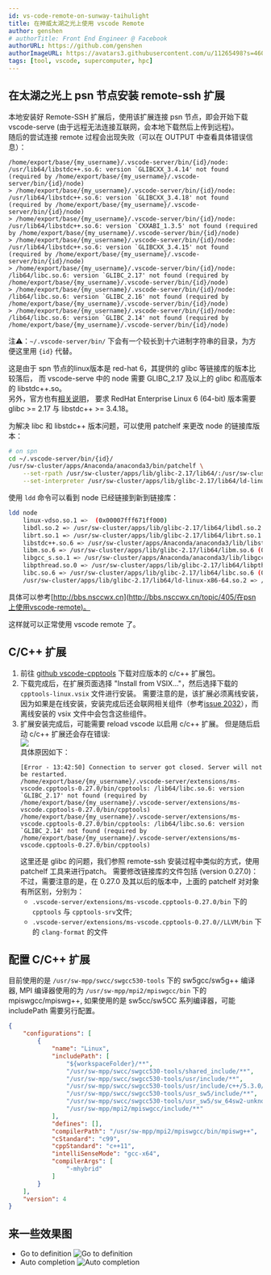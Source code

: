 ```yaml
---
id: vs-code-remote-on-sunway-taihulight
title: 在神威太湖之光上使用 vscode Remote
author: genshen
# authorTitle: Front End Engineer @ Facebook
authorURL: https://github.com/genshen
authorImageURL: https://avatars3.githubusercontent.com/u/11265498?s=460&v=4
tags: [tool, vscode, supercomputer, hpc]
---
```


## 在太湖之光上 psn 节点安装 remote-ssh 扩展
本地安装好 Remote-SSH 扩展后，使用该扩展连接 psn 节点，即会开始下载 vscode-serve (由于远程无法连接互联网，会本地下载然后上传到远程)。  
随后的尝试连接 remote 过程会出现失败（可以在 OUTPUT 中查看具体错误信息）：
```log
/home/export/base/{my_username}/.vscode-server/bin/{id}/node: /usr/lib64/libstdc++.so.6: version `GLIBCXX_3.4.14' not found (required by /home/export/base/{my_username}/.vscode-server/bin/{id}/node)
> /home/export/base/{my_username}/.vscode-server/bin/{id}/node: /usr/lib64/libstdc++.so.6: version `GLIBCXX_3.4.18' not found (required by /home/export/base/{my_username}/.vscode-server/bin/{id}/node)
> /home/export/base/{my_username}/.vscode-server/bin/{id}/node: /usr/lib64/libstdc++.so.6: version `CXXABI_1.3.5' not found (required by /home/export/base/{my_username}/.vscode-server/bin/{id}/node)
> /home/export/base/{my_username}/.vscode-server/bin/{id}/node: /usr/lib64/libstdc++.so.6: version `GLIBCXX_3.4.15' not found (required by /home/export/base/{my_username}/.vscode-server/bin/{id}/node)
> /home/export/base/{my_username}/.vscode-server/bin/{id}/node: /lib64/libc.so.6: version `GLIBC_2.17' not found (required by /home/export/base/{my_username}/.vscode-server/bin/{id}/node)
> /home/export/base/{my_username}/.vscode-server/bin/{id}/node: /lib64/libc.so.6: version `GLIBC_2.16' not found (required by /home/export/base/{my_username}/.vscode-server/bin/{id}/node)
> /home/export/base/{my_username}/.vscode-server/bin/{id}/node: /lib64/libc.so.6: version `GLIBC_2.14' not found (required by /home/export/base/{my_username}/.vscode-server/bin/{id}/node)
```
注⚠️：`~/.vscode-server/bin/` 下会有一个较长到十六进制字符串的目录，为方便这里用 `{id}` 代替。

这是由于 spn 节点的linux版本是 red-hat 6，其提供的 glibc 等链接库的版本比较落后，
而 vscode-serve 中的 node 需要 GLIBC_2.17 及以上的 glibc 和高版本的 libstdc++.so。  
另外，官方也有[相关说明](https://code.visualstudio.com/docs/remote/linux#_tips-by-linux-distribution)，
要求 RedHat Enterprise Linux 6 (64-bit) 版本需要 glibc >= 2.17 与 libstdc++ >= 3.4.18。

<!--truncate-->

为解决 libc 和 libstdc++ 版本问题，可以使用 patchelf 来更改 node 的链接库版本：
```bash
# on spn
cd ~/.vscode-server/bin/{id}/
/usr/sw-cluster/apps/Anaconda/anaconda3/bin/patchelf \
    --set-rpath /usr/sw-cluster/apps/lib/glibc-2.17/lib64/:/usr/sw-cluster/apps/Anaconda/anaconda3/lib/ \
    --set-interpreter /usr/sw-cluster/apps/lib/glibc-2.17/lib64/ld-linux-x86-64.so.2 ./node
```
使用 `ldd` 命令可以看到 node 已经链接到新到链接库：
```bash
ldd node
	linux-vdso.so.1 =>  (0x00007fff671ff000)
	libdl.so.2 => /usr/sw-cluster/apps/lib/glibc-2.17/lib64/libdl.so.2 (0x00002baa9ea6e000)
	librt.so.1 => /usr/sw-cluster/apps/lib/glibc-2.17/lib64/librt.so.1 (0x00002baa9ec72000)
	libstdc++.so.6 => /usr/sw-cluster/apps/Anaconda/anaconda3/lib/libstdc++.so.6 (0x00002baa9ee7a000)
	libm.so.6 => /usr/sw-cluster/apps/lib/glibc-2.17/lib64/libm.so.6 (0x00002baa9f1b5000)
	libgcc_s.so.1 => /usr/sw-cluster/apps/Anaconda/anaconda3/lib/libgcc_s.so.1 (0x00002baa9f4b3000)
	libpthread.so.0 => /usr/sw-cluster/apps/lib/glibc-2.17/lib64/libpthread.so.0 (0x00002baa9f6c5000)
	libc.so.6 => /usr/sw-cluster/apps/lib/glibc-2.17/lib64/libc.so.6 (0x00002baa9f8e3000)
	/usr/sw-cluster/apps/lib/glibc-2.17/lib64/ld-linux-x86-64.so.2 => /lib64/ld-linux-x86-64.so.2 (0x000000358ba00000)
```

具体可以参考[http://bbs.nsccwx.cn](http://bbs.nsccwx.cn/topic/405/在psn上使用vscode-remote)。

这样就可以正常使用 vscode remote 了。

## C/C++ 扩展
1. 前往 [github vscode-cpptools](https://github.com/microsoft/vscode-cpptools/releases) 下载对应版本的 c/c++ 扩展包。
2. 下载完成后，在扩展页面选择 "Install from VSIX..."，然后选择下载的 `cpptools-linux.vsix` 文件进行安装。
   需要注意的是，该扩展必须离线安装，因为如果是在线安装，安装完成后还会联网相关组件（参考[issue 2032](https://github.com/microsoft/vscode-cpptools/issues/2032#issuecomment-391215249)），而离线安装的 vsix 文件中会包含这些组件。
3. 扩展安装完成后，可能需要 reload vscode 以启用 c/c++ 扩展。
    但是随后启动 c/c++ 扩展还会存在错误:  
    ![](/img/blog/taihulight-ssh-remote/error-cpp-extension.png)  
    具体原因如下：
    ```log
    [Error - 13:42:50] Connection to server got closed. Server will not be restarted.
    /home/export/base/{my_username}/.vscode-server/extensions/ms-vscode.cpptools-0.27.0/bin/cpptools: /lib64/libc.so.6: version `GLIBC_2.17' not found (required by /home/export/base/{my_username}/.vscode-server/extensions/ms-vscode.cpptools-0.27.0/bin/cpptools)
    /home/export/base/{my_username}/.vscode-server/extensions/ms-vscode.cpptools-0.27.0/bin/cpptools: /lib64/libc.so.6: version `GLIBC_2.14' not found (required by /home/export/base/{my_username}/.vscode-server/extensions/ms-vscode.cpptools-0.27.0/bin/cpptools)
    ```
    这里还是 glibc 的问题，我们参照 remote-ssh 安装过程中类似的方式，使用 patchelf 工具来进行patch。
    需要修改链接库的文件包括 (version 0.27.0)：
    不过，需要注意的是，在 0.27.0 及其以后的版本中，上面的 patchelf 对对象有所区别，分别为：
    - `.vscode-server/extensions/ms-vscode.cpptools-0.27.0/bin` 下的 `cpptools` 与 `cpptools-srv`文件;
    - `.vscode-server/extensions/ms-vscode.cpptools-0.27.0//LLVM/bin` 下的 `clang-format` 的文件

## 配置 C/C++ 扩展
目前使用的是 `/usr/sw-mpp/swcc/swgcc530-tools` 下的 sw5gcc/sw5g++ 编译器, 
MPI 编译器使用的为 `/usr/sw-mpp/mpi2/mpiswgcc/bin` 下的 mpiswgcc/mpiswg++, 
如果使用的是 sw5cc/sw5CC 系列编译器，可能 includePath 需要另行配置。
```json
{
    "configurations": [
        {
            "name": "Linux",
            "includePath": [
                "${workspaceFolder}/**",
                "/usr/sw-mpp/swcc/swgcc530-tools/shared_include/**",
                "/usr/sw-mpp/swcc/swgcc530-tools/usr/include/**",
                "/usr/sw-mpp/swcc/swgcc530-tools/usr/include/c++/5.3.0/**",
                "/usr/sw-mpp/swcc/swgcc530-tools/usr_sw5/include/**",
                "/usr/sw-mpp/swcc/swgcc530-tools/usr_sw5/sw_64sw2-unknown-linux-gnu/include/c++/5.3.0/**",
                "/usr/sw-mpp/mpi2/mpiswgcc/include/**"
            ],
            "defines": [],
            "compilerPath": "/usr/sw-mpp/mpi2/mpiswgcc/bin/mpiswg++",
            "cStandard": "c99",
            "cppStandard": "c++11",
            "intelliSenseMode": "gcc-x64",
            "compilerArgs": [
                "-mhybrid"
            ]
        }
    ],
    "version": 4
}
```

## 来一些效果图
- Go to definition
  ![Go to definition](/img/blog/taihulight-ssh-remote/screenshot-go-to-definition.png)
- Auto completion
  ![Auto completion](/img/blog/taihulight-ssh-remote/screenshot-auto-completion.png)
